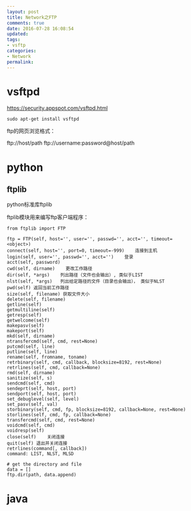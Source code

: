 ```yaml
---
layout: post
title: Network之FTP
comments: true
date: 2016-07-28 16:08:54
updated:
tags:
- vsftp
categories:
- Network
permalink:
---
```


# vsftpd

<https://security.appspot.com/vsftpd.html>

    sudo apt-get install vsftpd

ftp的网页浏览格式：

ftp://host/path
ftp://username:password@host/path

# python

## ftplib

python标准库ftplib

ftplib模块用来编写ftp客户端程序：

    from ftplib import FTP

    ftp = FTP(self, host='', user='', passwd='', acct='', timeout=<object>)
    connect(self, host='', port=0, timeout=-999)    连接到主机
    login(self, user='', passwd='', acct='')    登录
    acct(self, password)
    cwd(self, dirname)    更改工作路径
    dir(self, *args)    列出路径（文件也会输出）, 类似于LIST
    nlst(self, *args)   列出给定路径的文件（目录也会输出）， 类似于NLST
    pwd(self) 返回当前工作路径
    size(self, filename) 获取文件大小
    delete(self, filename)
    getline(self)
    getmultiline(self)
    getresp(self)
    getwelcome(self)
    makepasv(self)
    makeport(self)
    mkd(self, dirname)
    ntransfercmd(self, cmd, rest=None)
    putcmd(self, line)
    putline(self, line)
    rename(self, fromname, toname)
    retrbinary(self, cmd, callback, blocksize=8192, rest=None)
    retrlines(self, cmd, callback=None)
    rmd(self, dirname)
    sanitize(self, s)
    sendcmd(self, cmd)
    sendeprt(self, host, port)
    sendport(self, host, port)
    set_debuglevel(self, level)
    set_pasv(self, val)
    storbinary(self, cmd, fp, blocksize=8192, callback=None, rest=None)
    storlines(self, cmd, fp, callback=None)
    transfercmd(self, cmd, rest=None)
    voidcmd(self, cmd)
    voidresp(self)
    close(self)    关闭连接
    quit(self) 退出并关闭连接
    retrlines(command[, callback])
    command: LIST, NLST, MLSD

    # get the directory and file
    data = []
    ftp.dir(path, data.append)

# java
